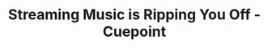 ---
categories: all_articles articles
provider_display: "medium.com"
provider_name: "medium.com"
favicon_url: https://cdn-static-1.medium.com/_/fp/icons/favicon.n7eHNqdWyHhbTLN2-3a-6g.ico
title: "Streaming Music is Ripping You Off - Cuepoint"
published: 2015-08-18T03:20:33
source: https://medium.com/cuepoint/streaming-music-is-ripping-you-off-61dc501e7f94
thumbnail: https://cdn-images-1.medium.com/max/800/1*cmzQayvnPJAX90t0oXrflw.jpeg
---